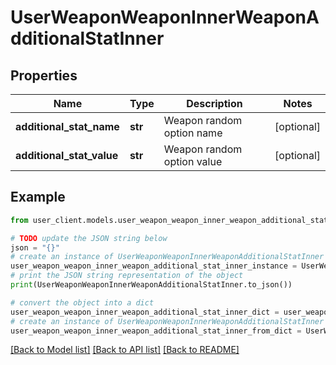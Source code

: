 # UserWeaponWeaponInnerWeaponAdditionalStatInner


## Properties

Name | Type | Description | Notes
------------ | ------------- | ------------- | -------------
**additional_stat_name** | **str** | Weapon random option name | [optional] 
**additional_stat_value** | **str** | Weapon random option value | [optional] 

## Example

```python
from user_client.models.user_weapon_weapon_inner_weapon_additional_stat_inner import UserWeaponWeaponInnerWeaponAdditionalStatInner

# TODO update the JSON string below
json = "{}"
# create an instance of UserWeaponWeaponInnerWeaponAdditionalStatInner from a JSON string
user_weapon_weapon_inner_weapon_additional_stat_inner_instance = UserWeaponWeaponInnerWeaponAdditionalStatInner.from_json(json)
# print the JSON string representation of the object
print(UserWeaponWeaponInnerWeaponAdditionalStatInner.to_json())

# convert the object into a dict
user_weapon_weapon_inner_weapon_additional_stat_inner_dict = user_weapon_weapon_inner_weapon_additional_stat_inner_instance.to_dict()
# create an instance of UserWeaponWeaponInnerWeaponAdditionalStatInner from a dict
user_weapon_weapon_inner_weapon_additional_stat_inner_from_dict = UserWeaponWeaponInnerWeaponAdditionalStatInner.from_dict(user_weapon_weapon_inner_weapon_additional_stat_inner_dict)
```
[[Back to Model list]](../README.md#documentation-for-models) [[Back to API list]](../README.md#documentation-for-api-endpoints) [[Back to README]](../README.md)


